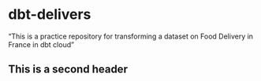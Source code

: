 # dbt-delivers
“This is a practice repository for transforming a dataset on Food Delivery in France in dbt cloud”
## This is a second header
